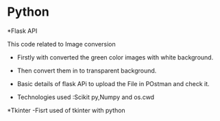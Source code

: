# Python
*Flask API

This code related to Image conversion 
- Firstly with converted the green color images with white background.
- Then convert them in to transparent background.
- Basic details of flask APi to upload the File in POstman and check it.

- Technologies used :Scikit py,Numpy and os.cwd

*Tkinter
 -Fisrt used of tkinter with python
